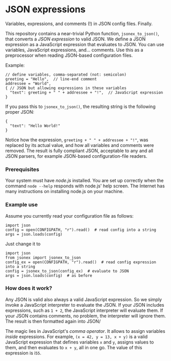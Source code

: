 # JSON expressions

Variables, expressions, and comments (!) in JSON config files. Finally.

This repository contains a near-trivial Python function, `jsonex_to_json()`,
that converts a _JSON expression_ to valid JSON. We define a JSON expression
as a JavaScript expression that evaluates to JSON. You can use variables,
JavaScript expressions, and... comments. Use this as a preprocessor
when reading JSON-based configuration files.

Example:
```
// define variables, comma-separated (not: semicolon)
greeting = "Hello",  // line-end comment
addressee = "World",
{ // JSON but allowing expressions in these variables
  "text": greeting + " " + addressee + "!",  // JavaScript expression
}
```
If you pass this to `jsonex_to_json()`, the resulting string is the following
proper JSON:
```
{
  "text": "Hello World!"
}
```
Notice how the expression, `greeting + " " + addressee + "!"`, was replaced by
its actual value, and how all variables and comments were removed. The result
is fully compliant JSON, acceptable to any and all JSON parsers, for example
JSON-based configuration-file readers.

### Prerequisites

Your system must have _node.js_ installed. You are set up correctly when the
command `node --help` responds with node.js' help screen. The Internet has
many instructions on installing node.js on your machine.

### Example use

Assume you currently read your configuration file as follows:
```
import json
config = open(CONFIGPATH, "r").read()  # read config into a string
args = json.loads(config)
```
Just change it to
```
import json
from jsonex import jsonex_to_json
config_ex = open(CONFIGPATH, "r").read()  # read config expression into a string
config = jsonex_to_json(config_ex)  # evaluate to JSON
args = json.loads(config)  # as before
```

### How does it work?

Any JSON is valid also always a valid JavaScript expression. So we simply invoke
a JavaScript interpreter to evaluate the JSON. If your JSON includes expressions,
such as `1 + 2`, the JavaScript interpreter will evaluate them. If your JSON
contains comments, no problem, the interpreter will ignore them. The result
is then formatted again into JSON/

The magic lies in JavaScript's _comma operator_. It allows to assign variables
_inside_ expressions.
For example, `(x = 42, y = 13, x + y)` is a valid JavaScript expression that
defines variables `x` and `y`, assigns values to them, and then evaluates to
`x + y`, all in one go. The value of this expression is i`55`.

